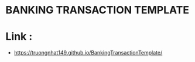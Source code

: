 # BANKING TRANSACTION TEMPLATE

# Link :
- https://truongnhat149.github.io/BankingTransactionTemplate/
